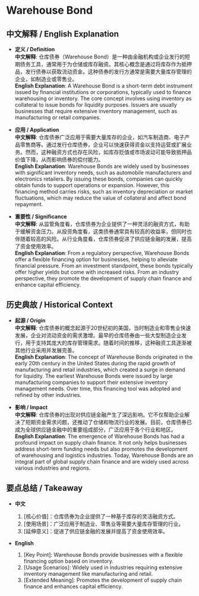 # Warehouse Bond

## 中文解释 / English Explanation

* **定义 / Definition**  
  **中文解释**: 仓库债券（Warehouse Bond）是一种由金融机构或企业发行的短期债务工具，通常用于为仓储或库存融资。其核心概念是通过将库存作为抵押品，发行债券以获取流动资金。这种债券的发行方通常是需要大量库存管理的企业，如制造业或零售业。  
  **English Explanation**: A Warehouse Bond is a short-term debt instrument issued by financial institutions or corporations, typically used to finance warehousing or inventory. The core concept involves using inventory as collateral to issue bonds for liquidity purposes. Issuers are usually businesses that require extensive inventory management, such as manufacturing or retail companies.

* **应用 / Application**  
  **中文解释**: 仓库债券广泛应用于需要大量库存的企业，如汽车制造商、电子产品零售商等。通过发行仓库债券，企业可以快速获得资金以支持运营或扩展业务。然而，这种融资方式也存在风险，如库存贬值或市场波动可能导致抵押品价值下降，从而影响债券的偿付能力。  
  **English Explanation**: Warehouse Bonds are widely used by businesses with significant inventory needs, such as automobile manufacturers and electronics retailers. By issuing these bonds, companies can quickly obtain funds to support operations or expansion. However, this financing method carries risks, such as inventory depreciation or market fluctuations, which may reduce the value of collateral and affect bond repayment.

* **重要性 / Significance**  
  **中文解释**: 从监管角度看，仓库债券为企业提供了一种灵活的融资方式，有助于缓解资金压力。从投资角度看，这类债券通常具有较高的收益率，但同时也伴随着较高的风险。从行业角度看，仓库债券促进了供应链金融的发展，提高了资金使用效率。  
  **English Explanation**: From a regulatory perspective, Warehouse Bonds offer a flexible financing option for businesses, helping to alleviate financial pressure. From an investment standpoint, these bonds typically offer higher yields but come with increased risks. From an industry perspective, they promote the development of supply chain finance and enhance capital efficiency.

## 历史典故 / Historical Context

* **起源 / Origin**  
  **中文解释**: 仓库债券的概念起源于20世纪初的美国，当时制造业和零售业快速发展，企业对流动资金的需求激增。最早的仓库债券由一些大型制造企业发行，用于支持其庞大的库存管理需求。随着时间的推移，这种融资工具逐渐被其他行业采用并发展完善。  
  **English Explanation**: The concept of Warehouse Bonds originated in the early 20th century in the United States during the rapid growth of manufacturing and retail industries, which created a surge in demand for liquidity. The earliest Warehouse Bonds were issued by large manufacturing companies to support their extensive inventory management needs. Over time, this financing tool was adopted and refined by other industries.

* **影响 / Impact**  
  **中文解释**: 仓库债券的出现对供应链金融产生了深远影响。它不仅帮助企业解决了短期资金需求问题，还推动了仓储和物流行业的发展。目前，仓库债券已成为全球供应链金融中的重要组成部分，广泛应用于各个行业和地区。  
  **English Explanation**: The emergence of Warehouse Bonds has had a profound impact on supply chain finance. It not only helps businesses address short-term funding needs but also promotes the development of warehousing and logistics industries. Today, Warehouse Bonds are an integral part of global supply chain finance and are widely used across various industries and regions.

## 要点总结 / Takeaway

* **中文**  
  1. [核心价值]：仓库债券为企业提供了一种基于库存的灵活融资方式。
  2. [使用场景]：广泛应用于制造业、零售业等需要大量库存管理的行业。
  3. [延伸意义]：促进了供应链金融的发展并提高了资金使用效率。

* **English**  
  1. [Key Point]: Warehouse Bonds provide businesses with a flexible financing option based on inventory.
  2. [Usage Scenarios]: Widely used in industries requiring extensive inventory management like manufacturing and retail.
  3. [Extended Meaning]: Promotes the development of supply chain finance and enhances capital efficiency.